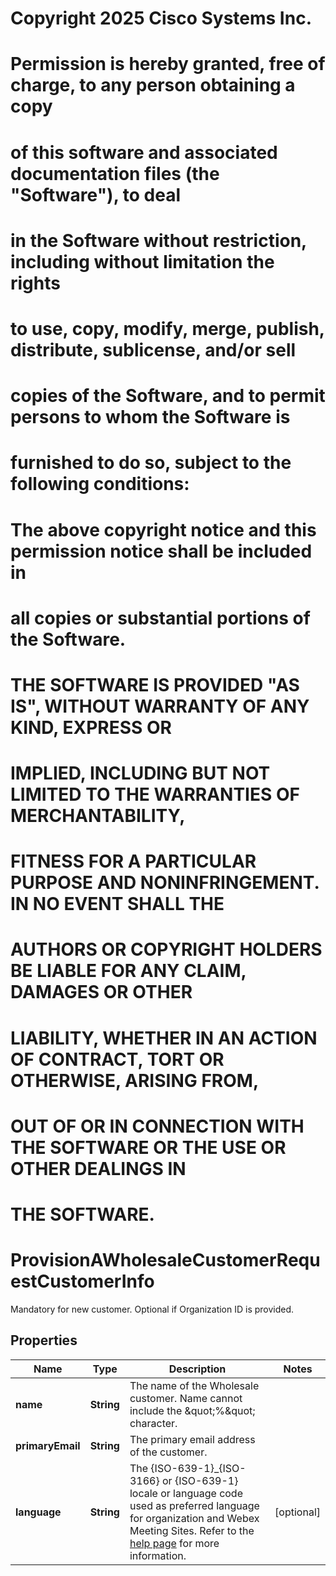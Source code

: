 <!--  Copyright 2025 Cisco Systems Inc.

Permission is hereby granted, free of charge, to any person obtaining a copy
of this software and associated documentation files (the "Software"), to deal
in the Software without restriction, including without limitation the rights
to use, copy, modify, merge, publish, distribute, sublicense, and/or sell
copies of the Software, and to permit persons to whom the Software is
furnished to do so, subject to the following conditions:

The above copyright notice and this permission notice shall be included in
all copies or substantial portions of the Software.

THE SOFTWARE IS PROVIDED "AS IS", WITHOUT WARRANTY OF ANY KIND, EXPRESS OR
IMPLIED, INCLUDING BUT NOT LIMITED TO THE WARRANTIES OF MERCHANTABILITY,
FITNESS FOR A PARTICULAR PURPOSE AND NONINFRINGEMENT. IN NO EVENT SHALL THE
AUTHORS OR COPYRIGHT HOLDERS BE LIABLE FOR ANY CLAIM, DAMAGES OR OTHER
LIABILITY, WHETHER IN AN ACTION OF CONTRACT, TORT OR OTHERWISE, ARISING FROM,
OUT OF OR IN CONNECTION WITH THE SOFTWARE OR THE USE OR OTHER DEALINGS IN
THE SOFTWARE.-->
# Copyright 2025 Cisco Systems Inc.
#
# Permission is hereby granted, free of charge, to any person obtaining a copy
# of this software and associated documentation files (the "Software"), to deal
# in the Software without restriction, including without limitation the rights
# to use, copy, modify, merge, publish, distribute, sublicense, and/or sell
# copies of the Software, and to permit persons to whom the Software is
# furnished to do so, subject to the following conditions:
#
# The above copyright notice and this permission notice shall be included in
# all copies or substantial portions of the Software.
#
# THE SOFTWARE IS PROVIDED "AS IS", WITHOUT WARRANTY OF ANY KIND, EXPRESS OR
# IMPLIED, INCLUDING BUT NOT LIMITED TO THE WARRANTIES OF MERCHANTABILITY,
# FITNESS FOR A PARTICULAR PURPOSE AND NONINFRINGEMENT. IN NO EVENT SHALL THE
# AUTHORS OR COPYRIGHT HOLDERS BE LIABLE FOR ANY CLAIM, DAMAGES OR OTHER
# LIABILITY, WHETHER IN AN ACTION OF CONTRACT, TORT OR OTHERWISE, ARISING FROM,
# OUT OF OR IN CONNECTION WITH THE SOFTWARE OR THE USE OR OTHER DEALINGS IN
# THE SOFTWARE.



# ProvisionAWholesaleCustomerRequestCustomerInfo

Mandatory for new customer. Optional if Organization ID is provided.

## Properties

| Name | Type | Description | Notes |
|------------ | ------------- | ------------- | -------------|
|**name** | **String** | The name of the Wholesale customer. Name cannot include the \&quot;%\&quot; character. |  |
|**primaryEmail** | **String** | The primary email address of the customer. |  |
|**language** | **String** | The {ISO-639-1}_{ISO-3166} or {ISO-639-1} locale or language code used as preferred language for organization and Webex Meeting Sites. Refer to the [help page](https://www.cisco.com/c/en/us/td/docs/voice_ip_comm/cloudCollaboration/wholesale_rtm/wbxbw_b_wholesale-rtm-solution-guide/wbxbw_m_overview-of-webex-wholesale.html#Cisco_Reference.dita_deb994cb-9c48-4488-b352-54495c54ba1e) for more information. |  [optional] |




